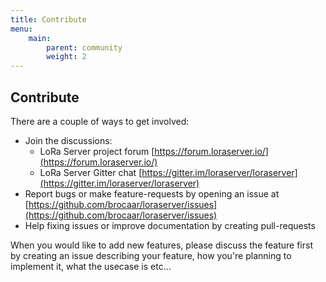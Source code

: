 ```yaml
---
title: Contribute
menu:
    main:
        parent: community
        weight: 2
---
```


## Contribute

There are a couple of ways to get involved:

* Join the discussions:
    * LoRa Server project forum [https://forum.loraserver.io/](https://forum.loraserver.io/)
    * LoRa Server Gitter chat [https://gitter.im/loraserver/loraserver](https://gitter.im/loraserver/loraserver)
* Report bugs or make feature-requests by opening an issue at [https://github.com/brocaar/loraserver/issues](https://github.com/brocaar/loraserver/issues)
* Help fixing issues or improve documentation by creating pull-requests

When you would like to add new features, please discuss the feature first
by creating an issue describing your feature, how you're planning to implement
it, what the usecase is etc...
